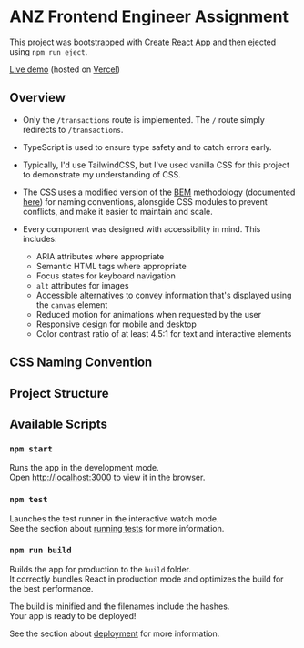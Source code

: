 # ANZ Frontend Engineer Assignment

This project was bootstrapped with [Create React App](https://github.com/facebook/create-react-app) and then ejected using `npm run eject`.

[Live demo](https://anz-fe-assignment.vercel.app/) (hosted on [Vercel](https://vercel.com/))

## Overview

-   Only the `/transactions` route is implemented. The `/` route simply redirects to `/transactions`.
-   TypeScript is used to ensure type safety and to catch errors early.
-   Typically, I'd use TailwindCSS, but I've used vanilla CSS for this project to demonstrate my understanding of CSS.

-   The CSS uses a modified version of the [BEM](http://getbem.com/) methodology (documented [here](#css-naming-convention)) for naming conventions, alonsgide CSS modules to prevent conflicts, and make it easier to maintain and scale.

-   Every component was designed with accessibility in mind. This includes:
    -   ARIA attributes where appropriate
    -   Semantic HTML tags where appropriate
    -   Focus states for keyboard navigation
    -   `alt` attributes for images
    -   Accessible alternatives to convey information that's displayed using the `canvas` element
    -   Reduced motion for animations when requested by the user
    -   Responsive design for mobile and desktop
    -   Color contrast ratio of at least 4.5:1 for text and interactive elements

## CSS Naming Convention

## Project Structure

## Available Scripts

### `npm start`

Runs the app in the development mode.\
Open [http://localhost:3000](http://localhost:3000) to view it in the browser.

### `npm test`

Launches the test runner in the interactive watch mode.\
See the section about [running tests](https://facebook.github.io/create-react-app/docs/running-tests) for more information.

### `npm run build`

Builds the app for production to the `build` folder.\
It correctly bundles React in production mode and optimizes the build for the best performance.

The build is minified and the filenames include the hashes.\
Your app is ready to be deployed!

See the section about [deployment](https://facebook.github.io/create-react-app/docs/deployment) for more information.
